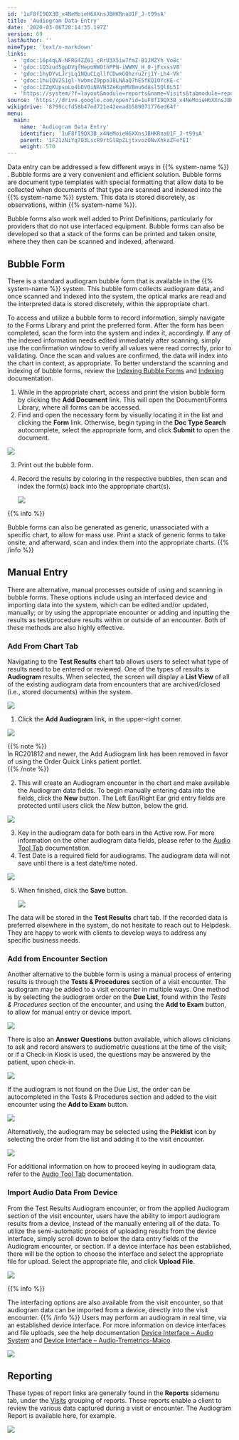 ```yaml
---
id: '1uF8fI9QX3B_x4NeMoieH6XXnsJBHKRnaU1F_J-t99sA'
title: 'Audiogram Data Entry'
date: '2020-03-06T20:14:35.197Z'
version: 69
lastAuthor: ''
mimeType: 'text/x-markdown'
links:
  - 'gdoc:16p4qLN-NFRG4ZZ61_cRrU3X5iw7fmZ-B1JMZYh_Vo8c'
  - 'gdoc:1Q3zud5gpDVgfHepoHWOthPPN-iWWMV_H_0-jFxxssV8'
  - 'gdoc:1hyDYvLJrjLq1NQuCLqllfCDwmGQhzru2rj1Y-Lh4-Vk'
  - 'gdoc:1hu1QV2S1gl-YwbmcZ9ppoJ8LNAaQ7hE5fKQ1OYcKE-c'
  - 'gdoc:1ZZgKUpsoLo4bDV0iNAVN3ZeKqmMVBmu6dAsl5Ql8L5I'
  - 'https://system/?f=layout&module=reports&name=Visits&tabmodule=reports&t=Visits&tabmodule=reports&tabselect=Visits'
source: 'https://drive.google.com/open?id=1uF8fI9QX3B_x4NeMoieH6XXnsJBHKRnaU1F_J-t99sA'
wikigdrive: '8799ccfd58b47ed721e42eeadb589071776ed64f'
menu:
  main:
    name: 'Audiogram Data Entry'
    identifier: '1uF8fI9QX3B_x4NeMoieH6XXnsJBHKRnaU1F_J-t99sA'
    parent: '1F21zNiYq703LscR9rtGl8pZLjtxvozONvXhkaZFefEI'
    weight: 570
---
```

Data entry can be addressed a few different ways in {{% system-name %}} . Bubble forms are a very convenient and efficient solution. Bubble forms are document type templates with special formatting that allow data to be collected when documents of that type are scanned and indexed into the {{% system-name %}} system. This data is stored discretely, as observations, within {{% system-name %}}.

Bubble forms also work well added to Print Definitions, particularly for providers that do not use interfaced equipment. Bubble forms can also be developed so that a stack of the forms can be printed and taken onsite, where they then can be scanned and indexed, afterward.
  
## Bubble Form  
  
There is a standard audiogram bubble form that is available in the {{% system-name %}} system. This bubble form collects audiogram data, and once scanned and indexed into the system, the optical marks are read and the interpreted data is stored discretely, within the appropriate chart.

To access and utilize a bubble form to record information, simply navigate to the Forms Library and print the preferred form. After the form has been completed, scan the form into the system and index it, accordingly. If any of the indexed information needs edited immediately after scanning, simply use the confirmation window to verify all values were read correctly, prior to validating. Once the scan and values are confirmed, the data will index into the chart in context, as appropriate. To better understand the scanning and indexing of bubble forms, review the [Indexing Bubble Forms](gdoc:16p4qLN-NFRG4ZZ61_cRrU3X5iw7fmZ-B1JMZYh_Vo8c) and [Indexing](gdoc:1Q3zud5gpDVgfHepoHWOthPPN-iWWMV_H_0-jFxxssV8) documentation.
1. While in the appropriate chart, access and print the vision bubble form by clicking the <strong>Add Document</strong> link. This will open the Document/Forms Library, where all forms can be accessed.
2. Find and open the necessary form by visually locating it in the list and clicking the <strong>Form</strong> link. Otherwise, begin typing in the <strong>Doc Type Search</strong> autocomplete, select the appropriate form, and click <strong>Submit</strong> to open the document.
  
![](../audiogram-data-entry.assets/10000201000004A80000013622E52507478E9CA3.png)  

3. Print out the bubble form.
4. Record the results by coloring in the respective bubbles, then scan and index the form(s) back into the appropriate chart(s).

   <img src="../audiogram-data-entry.assets/100002010000041700000211C0C1211FA7BD8002.png" />



{{% info %}}

Bubble forms can also be generated as generic, unassociated with a specific chart, to allow for mass use. Print a stack of generic forms to take onsite, and afterward, scan and index them into the appropriate charts.
{{% /info %}}
  
## Manual Entry  

There are alternative, manual processes outside of using and scanning in bubble forms. These options include using an interfaced device and importing data into the system, which can be edited and/or updated, manually; or by using the appropriate encounter or adding and inputting the results as test/procedure results within or outside of an encounter. Both of these methods are also highly effective.
  
### Add From Chart Tab  

Navigating to the **Test Results** chart tab allows users to select what type of results need to be entered or reviewed. One of the types of results is **Audiogram** results. When selected, the screen will display a **List View** of all of the existing audiogram data from encounters that are archived/closed (i.e., stored documents) within the system.
  
![](../audiogram-data-entry.assets/10000201000005080000015F639BB942FDA8BF00.png)  

1. Click the <strong>Add Audiogram</strong> link, in the upper-right corner.
  
![](../audiogram-data-entry.assets/10000201000005080000015F7BC0BB2BE96C8A31.png)  

  
{{% note %}}  
In RC201812 and newer, the Add Audiogram link has been removed in favor of using the Order Quick Links patient portlet.  
{{% /note %}}

2. This will create an Audiogram encounter in the chart and make available the Audiogram data fields. To begin manually entering data into the fields, click the <strong>New</strong> button. The Left Ear/Right Ear grid entry fields are protected until users click the <em>New</em> button, below the grid.
  
![](../audiogram-data-entry.assets/10000201000004F500000429B0D695F181B52DC3.png)  

3. Key in the audiogram data for both ears in the Active row. For more information on the other audiogram data fields, please refer to the [Audio Tool Tab](gdoc:1hyDYvLJrjLq1NQuCLqllfCDwmGQhzru2rj1Y-Lh4-Vk) documentation.
4. Test Date is a required field for audiograms. The audiogram data will not save until there is a test date/time noted.
  
![](../audiogram-data-entry.assets/10000201000004F8000002DBC48C453EF42F4B1A.png)  

5. When finished, click the <strong>Save</strong> button.



   <img src="../audiogram-data-entry.assets/10000201000004F8000002DB0F84BEDFD9D7C203.png" />  

The data will be stored in the **Test Results** chart tab. If the recorded data is preferred elsewhere in the system, do not hesitate to reach out to Helpdesk. They are happy to work with clients to develop ways to address any specific business needs.
  
### Add from Encounter Section  

Another alternative to the bubble form is using a manual process of entering results is through the **Tests & Procedures** section of a visit encounter.
The audiogram may be added to a visit encounter in multiple ways. One method is by selecting the audiogram order on the **Due List**, found within the *Tests & Procedures* section of the encounter, and using the **Add to Exam** button, to allow for manual entry or device import.
  
![](../audiogram-data-entry.assets/100002010000058D000001B92EBC1A9B2950D410.png)  

There is also an **Answer Questions** button available, which allows clinicians to ask and record answers to audiometric questions at the time of the visit; or if a Check-in Kiosk is used, the questions may be answered by the patient, upon check-in.
  
![](../audiogram-data-entry.assets/1000020100000597000001823E222F21FD7482F8.png)  

If the audiogram is not found on the Due List, the order can be autocompleted in the Tests & Procedures section and added to the visit encounter using the **Add to Exam** button.
  
![](../audiogram-data-entry.assets/10000201000001BA000000E0930F670701EE15F4.png)  

Alternatively, the audiogram may be selected using the **Picklist** icon by selecting the order from the list and adding it to the visit encounter.
  
![](../audiogram-data-entry.assets/10000201000004AA0000022EECB65DE11AF176DC.png)  

For additional information on how to proceed keying in audiogram data, refer to the [Audio Tool Tab](gdoc:1hyDYvLJrjLq1NQuCLqllfCDwmGQhzru2rj1Y-Lh4-Vk) documentation.
  
### Import Audio Data From Device  

From the Test Results Audiogram encounter, or from the applied Audiogram section of the visit encounter, users have the ability to import audiogram results from a device, instead of the manually entering all of the data. To utilize the semi-automatic process of uploading results from the device interface, simply scroll down to below the data entry fields of the Audiogram encounter, or section. If a device interface has been established, there will be the option to choose the interface and select the appropriate file for upload. Select the appropriate file, and click **Upload File**.
  
![](../audiogram-data-entry.assets/100002010000053C0000040190C8A5DDF968CFEA.png)  

{{% info %}}

The interfacing options are also available from the visit encounter, so that audiogram data can be imported from a device, directly into the visit encounter.
{{% /info %}}
Users may perform an audiogram in real time, via an established device interface. For more information on device interfaces and file uploads, see the help documentation [Device Interface – Audio System](gdoc:1hu1QV2S1gl-YwbmcZ9ppoJ8LNAaQ7hE5fKQ1OYcKE-c) and [Device Interface – Audio-Tremetrics-Maico](gdoc:1ZZgKUpsoLo4bDV0iNAVN3ZeKqmMVBmu6dAsl5Ql8L5I).
  
![](../audiogram-data-entry.assets/1000020100000541000004B9B570280828EDBA39.png)  

  
## Reporting  

These types of report links are generally found in the **Reports** sidemenu tab, under the [Visits](https://system/?f=layout&module=reports&name=Visits&tabmodule=reports&t=Visits&tabmodule=reports&tabselect=Visits) grouping of reports. These reports enable a client to review the various data captured during a visit or encounter. The Audiogram Report is available here, for example.
  
![](../audiogram-data-entry.assets/100002010000059E000002672D6D1FC4E9843159.png)  

